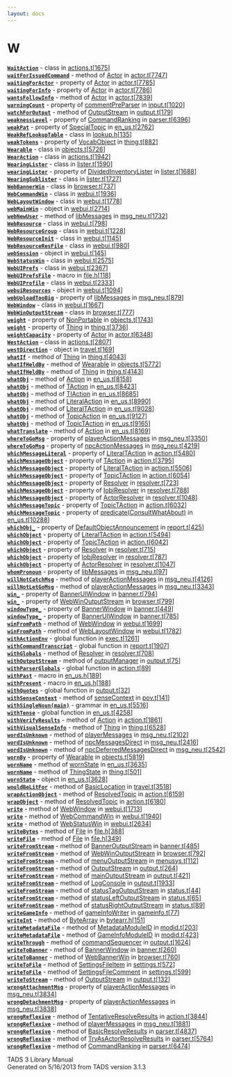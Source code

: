 ```yaml
---
layout: docs
---
```

# W

[**`WaitAction`**](../object/WaitAction.html) - class in
[actions.t](../file/actions.t.html)\[[1675](../source/actions.t.html#1675)\]  
[**`waitForIssuedCommand`**](../object/Actor.html#waitForIssuedCommand) -
method of [Actor](../object/Actor.html) in
[actor.t](../file/actor.t.html)\[[7747](../source/actor.t.html#7747)\]  
[**`waitingForActor`**](../object/Actor.html#waitingForActor) - property
of [Actor](../object/Actor.html) in
[actor.t](../file/actor.t.html)\[[7785](../source/actor.t.html#7785)\]  
[**`waitingForInfo`**](../object/Actor.html#waitingForInfo) - property
of [Actor](../object/Actor.html) in
[actor.t](../file/actor.t.html)\[[7786](../source/actor.t.html#7786)\]  
[**`wantsFollowInfo`**](../object/Actor.html#wantsFollowInfo) - method
of [Actor](../object/Actor.html) in
[actor.t](../file/actor.t.html)\[[7839](../source/actor.t.html#7839)\]  
[**`warningCount`**](../object/commentPreParser.html#warningCount) -
property of [commentPreParser](../object/commentPreParser.html) in
[input.t](../file/input.t.html)\[[1020](../source/input.t.html#1020)\]  
[**`watchForOutput`**](../object/OutputStream.html#watchForOutput) -
method of [OutputStream](../object/OutputStream.html) in
[output.t](../file/output.t.html)\[[179](../source/output.t.html#179)\]  
[**`weaknessLevel`**](../object/CommandRanking.html#weaknessLevel) -
property of [CommandRanking](../object/CommandRanking.html) in
[parser.t](../file/parser.t.html)\[[6396](../source/parser.t.html#6396)\]  
[**`weakPat`**](../object/SpecialTopic.html#weakPat) - property of
[SpecialTopic](../object/SpecialTopic.html) in
[en_us.t](../file/en_us.t.html)\[[2762](../source/en_us.t.html#2762)\]  
[**`WeakRefLookupTable`**](../object/WeakRefLookupTable.html) - class in
[lookup.h](../file/lookup.h.html)\[[135](../source/lookup.h.html#135)\]  
[**`weakTokens`**](../object/VocabObject.html#weakTokens) - property of
[VocabObject](../object/VocabObject.html) in
[thing.t](../file/thing.t.html)\[[882](../source/thing.t.html#882)\]  
[**`Wearable`**](../object/Wearable.html) - class in
[objects.t](../file/objects.t.html)\[[5726](../source/objects.t.html#5726)\]  
[**`WearAction`**](../object/WearAction.html) - class in
[actions.t](../file/actions.t.html)\[[1942](../source/actions.t.html#1942)\]  
[**`WearingLister`**](../object/WearingLister.html) - class in
[lister.t](../file/lister.t.html)\[[1590](../source/lister.t.html#1590)\]  
[**`wearingLister`**](../object/DividedInventoryLister.html#wearingLister) -
property of
[DividedInventoryLister](../object/DividedInventoryLister.html) in
[lister.t](../file/lister.t.html)\[[1688](../source/lister.t.html#1688)\]  
[**`WearingSublister`**](../object/WearingSublister.html) - class in
[lister.t](../file/lister.t.html)\[[1727](../source/lister.t.html#1727)\]  
[**`WebBannerWin`**](../object/WebBannerWin.html) - class in
[browser.t](../file/browser.t.html)\[[737](../source/browser.t.html#737)\]  
[**`WebCommandWin`**](../object/WebCommandWin.html) - class in
[webui.t](../file/webui.t.html)\[[1936](../source/webui.t.html#1936)\]  
[**`WebLayoutWindow`**](../object/WebLayoutWindow.html) - class in
[webui.t](../file/webui.t.html)\[[1778](../source/webui.t.html#1778)\]  
[**`webMainWin`**](../object/webMainWin.html) - object in
[webui.t](../file/webui.t.html)\[[2714](../source/webui.t.html#2714)\]  
[**`webNewUser`**](../object/libMessages.html#webNewUser) - method of
[libMessages](../object/libMessages.html) in
[msg_neu.t](../file/msg_neu.t.html)\[[1732](../source/msg_neu.t.html#1732)\]  
[**`WebResource`**](../object/WebResource.html) - class in
[webui.t](../file/webui.t.html)\[[798](../source/webui.t.html#798)\]  
[**`WebResourceGroup`**](../object/WebResourceGroup.html) - class in
[webui.t](../file/webui.t.html)\[[1228](../source/webui.t.html#1228)\]  
[**`WebResourceInit`**](../object/WebResourceInit.html) - class in
[webui.t](../file/webui.t.html)\[[1145](../source/webui.t.html#1145)\]  
[**`WebResourceResFile`**](../object/WebResourceResFile.html) - class in
[webui.t](../file/webui.t.html)\[[980](../source/webui.t.html#980)\]  
[**`webSession`**](../object/webSession.html) - object in
[webui.t](../file/webui.t.html)\[[145](../source/webui.t.html#145)\]  
[**`WebStatusWin`**](../object/WebStatusWin.html) - class in
[webui.t](../file/webui.t.html)\[[2575](../source/webui.t.html#2575)\]  
[**`WebUIPrefs`**](../object/WebUIPrefs.html) - class in
[webui.t](../file/webui.t.html)\[[2367](../source/webui.t.html#2367)\]  
[**`WebUIPrefsFile`**](../file/file.h.html#WebUIPrefsFile) - macro in
[file.h](../file/file.h.html)\[[118](../source/file.h.html#118)\]  
[**`WebUIProfile`**](../object/WebUIProfile.html) - class in
[webui.t](../file/webui.t.html)\[[2333](../source/webui.t.html#2333)\]  
[**`webuiResources`**](../object/webuiResources.html) - object in
[webui.t](../file/webui.t.html)\[[1094](../source/webui.t.html#1094)\]  
[**`webUploadTooBig`**](../object/libMessages.html#webUploadTooBig) -
property of [libMessages](../object/libMessages.html) in
[msg_neu.t](../file/msg_neu.t.html)\[[879](../source/msg_neu.t.html#879)\]  
[**`WebWindow`**](../object/WebWindow.html) - class in
[webui.t](../file/webui.t.html)\[[1667](../source/webui.t.html#1667)\]  
[**`WebWinOutputStream`**](../object/WebWinOutputStream.html) - class in
[browser.t](../file/browser.t.html)\[[777](../source/browser.t.html#777)\]  
[**`weight`**](../object/NonPortable.html#weight) - property of
[NonPortable](../object/NonPortable.html) in
[objects.t](../file/objects.t.html)\[[1743](../source/objects.t.html#1743)\]  
[**`weight`**](../object/Thing.html#weight) - property of
[Thing](../object/Thing.html) in
[thing.t](../file/thing.t.html)\[[3736](../source/thing.t.html#3736)\]  
[**`weightCapacity`**](../object/Actor.html#weightCapacity) - property
of [Actor](../object/Actor.html) in
[actor.t](../file/actor.t.html)\[[6348](../source/actor.t.html#6348)\]  
[**`WestAction`**](../object/WestAction.html) - class in
[actions.t](../file/actions.t.html)\[[2807](../source/actions.t.html#2807)\]  
[**`westDirection`**](../object/westDirection.html) - object in
[travel.t](../file/travel.t.html)\[[169](../source/travel.t.html#169)\]  
[**`whatIf`**](../object/Thing.html#whatIf) - method of
[Thing](../object/Thing.html) in
[thing.t](../file/thing.t.html)\[[4043](../source/thing.t.html#4043)\]  
[**`whatIfHeldBy`**](../object/Wearable.html#whatIfHeldBy) - method of
[Wearable](../object/Wearable.html) in
[objects.t](../file/objects.t.html)\[[5772](../source/objects.t.html#5772)\]  
[**`whatIfHeldBy`**](../object/Thing.html#whatIfHeldBy) - method of
[Thing](../object/Thing.html) in
[thing.t](../file/thing.t.html)\[[4143](../source/thing.t.html#4143)\]  
[**`whatObj`**](../object/Action.html#whatObj) - method of
[Action](../object/Action.html) in
[en_us.t](../file/en_us.t.html)\[[8158](../source/en_us.t.html#8158)\]  
[**`whatObj`**](../object/TAction.html#whatObj) - method of
[TAction](../object/TAction.html) in
[en_us.t](../file/en_us.t.html)\[[8423](../source/en_us.t.html#8423)\]  
[**`whatObj`**](../object/TIAction.html#whatObj) - method of
[TIAction](../object/TIAction.html) in
[en_us.t](../file/en_us.t.html)\[[8685](../source/en_us.t.html#8685)\]  
[**`whatObj`**](../object/LiteralAction.html#whatObj) - method of
[LiteralAction](../object/LiteralAction.html) in
[en_us.t](../file/en_us.t.html)\[[8990](../source/en_us.t.html#8990)\]  
[**`whatObj`**](../object/LiteralTAction.html#whatObj) - method of
[LiteralTAction](../object/LiteralTAction.html) in
[en_us.t](../file/en_us.t.html)\[[9028](../source/en_us.t.html#9028)\]  
[**`whatObj`**](../object/TopicAction.html#whatObj) - method of
[TopicAction](../object/TopicAction.html) in
[en_us.t](../file/en_us.t.html)\[[9127](../source/en_us.t.html#9127)\]  
[**`whatObj`**](../object/TopicTAction.html#whatObj) - method of
[TopicTAction](../object/TopicTAction.html) in
[en_us.t](../file/en_us.t.html)\[[9165](../source/en_us.t.html#9165)\]  
[**`whatTranslate`**](../object/Action.html#whatTranslate) - method of
[Action](../object/Action.html) in
[en_us.t](../file/en_us.t.html)\[[8169](../source/en_us.t.html#8169)\]  
[**`whereToGoMsg`**](../object/playerActionMessages.html#whereToGoMsg) -
property of [playerActionMessages](../object/playerActionMessages.html)
in
[msg_neu.t](../file/msg_neu.t.html)\[[3350](../source/msg_neu.t.html#3350)\]  
[**`whereToGoMsg`**](../object/npcActionMessages.html#whereToGoMsg) -
property of [npcActionMessages](../object/npcActionMessages.html) in
[msg_neu.t](../file/msg_neu.t.html)\[[4219](../source/msg_neu.t.html#4219)\]  
[**`whichMessageLiteral`**](../object/LiteralTAction.html#whichMessageLiteral) -
property of [LiteralTAction](../object/LiteralTAction.html) in
[action.t](../file/action.t.html)\[[5480](../source/action.t.html#5480)\]  
[**`whichMessageObject`**](../object/TAction.html#whichMessageObject) -
property of [TAction](../object/TAction.html) in
[action.t](../file/action.t.html)\[[3795](../source/action.t.html#3795)\]  
[**`whichMessageObject`**](../object/LiteralTAction.html#whichMessageObject) -
property of [LiteralTAction](../object/LiteralTAction.html) in
[action.t](../file/action.t.html)\[[5506](../source/action.t.html#5506)\]  
[**`whichMessageObject`**](../object/TopicTAction.html#whichMessageObject) -
property of [TopicTAction](../object/TopicTAction.html) in
[action.t](../file/action.t.html)\[[6054](../source/action.t.html#6054)\]  
[**`whichMessageObject`**](../object/Resolver.html#whichMessageObject) -
property of [Resolver](../object/Resolver.html) in
[resolver.t](../file/resolver.t.html)\[[723](../source/resolver.t.html#723)\]  
[**`whichMessageObject`**](../object/IobjResolver.html#whichMessageObject) -
property of [IobjResolver](../object/IobjResolver.html) in
[resolver.t](../file/resolver.t.html)\[[788](../source/resolver.t.html#788)\]  
[**`whichMessageObject`**](../object/ActorResolver.html#whichMessageObject) -
property of [ActorResolver](../object/ActorResolver.html) in
[resolver.t](../file/resolver.t.html)\[[1048](../source/resolver.t.html#1048)\]  
[**`whichMessageTopic`**](../object/TopicTAction.html#whichMessageTopic) -
property of [TopicTAction](../object/TopicTAction.html) in
[action.t](../file/action.t.html)\[[6032](../source/action.t.html#6032)\]  
[**`whichMessageTopic`**](../object/predicate(ConsultWhatAbout).html#whichMessageTopic) -
property of
[predicate(ConsultWhatAbout)](../object/predicate(ConsultWhatAbout).html)
in
[en_us.t](../file/en_us.t.html)\[[10288](../source/en_us.t.html#10288)\]  
[**`whichObj_`**](../object/DefaultObjectAnnouncement.html#whichObj_) -
property of
[DefaultObjectAnnouncement](../object/DefaultObjectAnnouncement.html) in
[report.t](../file/report.t.html)\[[425](../source/report.t.html#425)\]  
[**`whichObject`**](../object/LiteralTAction.html#whichObject) -
property of [LiteralTAction](../object/LiteralTAction.html) in
[action.t](../file/action.t.html)\[[5494](../source/action.t.html#5494)\]  
[**`whichObject`**](../object/TopicTAction.html#whichObject) - property
of [TopicTAction](../object/TopicTAction.html) in
[action.t](../file/action.t.html)\[[6042](../source/action.t.html#6042)\]  
[**`whichObject`**](../object/Resolver.html#whichObject) - property of
[Resolver](../object/Resolver.html) in
[resolver.t](../file/resolver.t.html)\[[715](../source/resolver.t.html#715)\]  
[**`whichObject`**](../object/IobjResolver.html#whichObject) - property
of [IobjResolver](../object/IobjResolver.html) in
[resolver.t](../file/resolver.t.html)\[[787](../source/resolver.t.html#787)\]  
[**`whichObject`**](../object/ActorResolver.html#whichObject) - property
of [ActorResolver](../object/ActorResolver.html) in
[resolver.t](../file/resolver.t.html)\[[1047](../source/resolver.t.html#1047)\]  
[**`whomPronoun`**](../object/libMessages.html#whomPronoun) - property
of [libMessages](../object/libMessages.html) in
[msg_neu.t](../file/msg_neu.t.html)\[[97](../source/msg_neu.t.html#97)\]  
[**`willNotCatchMsg`**](../object/playerActionMessages.html#willNotCatchMsg) -
method of [playerActionMessages](../object/playerActionMessages.html) in
[msg_neu.t](../file/msg_neu.t.html)\[[4126](../source/msg_neu.t.html#4126)\]  
[**`willNotLetGoMsg`**](../object/playerActionMessages.html#willNotLetGoMsg) -
method of [playerActionMessages](../object/playerActionMessages.html) in
[msg_neu.t](../file/msg_neu.t.html)\[[3343](../source/msg_neu.t.html#3343)\]  
[**`win_`**](../object/BannerUIWindow.html#win_) - property of
[BannerUIWindow](../object/BannerUIWindow.html) in
[banner.t](../file/banner.t.html)\[[794](../source/banner.t.html#794)\]  
[**`win_`**](../object/WebWinOutputStream.html#win_) - property of
[WebWinOutputStream](../object/WebWinOutputStream.html) in
[browser.t](../file/browser.t.html)\[[799](../source/browser.t.html#799)\]  
[**`windowType_`**](../object/BannerWindow.html#windowType_) - property
of [BannerWindow](../object/BannerWindow.html) in
[banner.t](../file/banner.t.html)\[[449](../source/banner.t.html#449)\]  
[**`windowType_`**](../object/BannerUIWindow.html#windowType_) -
property of [BannerUIWindow](../object/BannerUIWindow.html) in
[banner.t](../file/banner.t.html)\[[785](../source/banner.t.html#785)\]  
[**`winFromPath`**](../object/WebWindow.html#winFromPath) - method of
[WebWindow](../object/WebWindow.html) in
[webui.t](../file/webui.t.html)\[[1699](../source/webui.t.html#1699)\]  
[**`winFromPath`**](../object/WebLayoutWindow.html#winFromPath) - method
of [WebLayoutWindow](../object/WebLayoutWindow.html) in
[webui.t](../file/webui.t.html)\[[1782](../source/webui.t.html#1782)\]  
[**`withActionEnv`**](../file/exec.t.html#withActionEnv) - global
function in
[exec.t](../file/exec.t.html)\[[1261](../source/exec.t.html#1261)\]  
[**`withCommandTranscript`**](../file/report.t.html#withCommandTranscript) -
global function in
[report.t](../file/report.t.html)\[[1907](../source/report.t.html#1907)\]  
[**`withGlobals`**](../object/Resolver.html#withGlobals) - method of
[Resolver](../object/Resolver.html) in
[resolver.t](../file/resolver.t.html)\[[708](../source/resolver.t.html#708)\]  
[**`withOutputStream`**](../object/outputManager.html#withOutputStream) -
method of [outputManager](../object/outputManager.html) in
[output.t](../file/output.t.html)\[[75](../source/output.t.html#75)\]  
[**`withParserGlobals`**](../file/action.t.html#withParserGlobals) -
global function in
[action.t](../file/action.t.html)\[[89](../source/action.t.html#89)\]  
[**`withPast`**](../file/en_us.h.html#withPast) - macro in
[en_us.h](../file/en_us.h.html)\[[189](../source/en_us.h.html#189)\]  
[**`withPresent`**](../file/en_us.h.html#withPresent) - macro in
[en_us.h](../file/en_us.h.html)\[[188](../source/en_us.h.html#188)\]  
[**`withQuotes`**](../file/output.t.html#withQuotes) - global function
in
[output.t](../file/output.t.html)\[[32](../source/output.t.html#32)\]  
[**`withSenseContext`**](../object/senseContext.html#withSenseContext) -
method of [senseContext](../object/senseContext.html) in
[pov.t](../file/pov.t.html)\[[141](../source/pov.t.html#141)\]  
[**`withSingleNoun(main)`**](../object/withSingleNoun(main).html) -
grammar in
[en_us.t](../file/en_us.t.html)\[[5516](../source/en_us.t.html#5516)\]  
[**`withTense`**](../file/en_us.t.html#withTense) - global function in
[en_us.t](../file/en_us.t.html)\[[4258](../source/en_us.t.html#4258)\]  
[**`withVerifyResults`**](../object/Action.html#withVerifyResults) -
method of [Action](../object/Action.html) in
[action.t](../file/action.t.html)\[[1861](../source/action.t.html#1861)\]  
[**`withVisualSenseInfo`**](../object/Thing.html#withVisualSenseInfo) -
method of [Thing](../object/Thing.html) in
[thing.t](../file/thing.t.html)\[[6528](../source/thing.t.html#6528)\]  
[**`wordIsUnknown`**](../object/playerMessages.html#wordIsUnknown) -
method of [playerMessages](../object/playerMessages.html) in
[msg_neu.t](../file/msg_neu.t.html)\[[2102](../source/msg_neu.t.html#2102)\]  
[**`wordIsUnknown`**](../object/npcMessagesDirect.html#wordIsUnknown) -
method of [npcMessagesDirect](../object/npcMessagesDirect.html) in
[msg_neu.t](../file/msg_neu.t.html)\[[2416](../source/msg_neu.t.html#2416)\]  
[**`wordIsUnknown`**](../object/npcDeferredMessagesDirect.html#wordIsUnknown) -
method of
[npcDeferredMessagesDirect](../object/npcDeferredMessagesDirect.html) in
[msg_neu.t](../file/msg_neu.t.html)\[[2542](../source/msg_neu.t.html#2542)\]  
[**`wornBy`**](../object/Wearable.html#wornBy) - property of
[Wearable](../object/Wearable.html) in
[objects.t](../file/objects.t.html)\[[5819](../source/objects.t.html#5819)\]  
[**`wornName`**](../object/wornState.html#wornName) - method of
[wornState](../object/wornState.html) in
[en_us.t](../file/en_us.t.html)\[[3635](../source/en_us.t.html#3635)\]  
[**`wornName`**](../object/ThingState.html#wornName) - method of
[ThingState](../object/ThingState.html) in
[thing.t](../file/thing.t.html)\[[501](../source/thing.t.html#501)\]  
[**`wornState`**](../object/wornState.html) - object in
[en_us.t](../file/en_us.t.html)\[[3628](../source/en_us.t.html#3628)\]  
[**`wouldBeLitFor`**](../object/BasicLocation.html#wouldBeLitFor) -
method of [BasicLocation](../object/BasicLocation.html) in
[travel.t](../file/travel.t.html)\[[3518](../source/travel.t.html#3518)\]  
[**`wrapActionObject`**](../object/ResolvedTopic.html#wrapActionObject) -
method of [ResolvedTopic](../object/ResolvedTopic.html) in
[action.t](../file/action.t.html)\[[6159](../source/action.t.html#6159)\]  
[**`wrapObject`**](../object/ResolvedTopic.html#wrapObject) - method of
[ResolvedTopic](../object/ResolvedTopic.html) in
[action.t](../file/action.t.html)\[[6180](../source/action.t.html#6180)\]  
[**`write`**](../object/WebWindow.html#write) - method of
[WebWindow](../object/WebWindow.html) in
[webui.t](../file/webui.t.html)\[[1713](../source/webui.t.html#1713)\]  
[**`write`**](../object/WebCommandWin.html#write) - method of
[WebCommandWin](../object/WebCommandWin.html) in
[webui.t](../file/webui.t.html)\[[1940](../source/webui.t.html#1940)\]  
[**`write`**](../object/WebStatusWin.html#write) - method of
[WebStatusWin](../object/WebStatusWin.html) in
[webui.t](../file/webui.t.html)\[[2634](../source/webui.t.html#2634)\]  
[**`writeBytes`**](../object/File.html#writeBytes) - method of
[File](../object/File.html) in
[file.h](../file/file.h.html)\[[388](../source/file.h.html#388)\]  
[**`writeFile`**](../object/File.html#writeFile) - method of
[File](../object/File.html) in
[file.h](../file/file.h.html)\[[349](../source/file.h.html#349)\]  
[**`writeFromStream`**](../object/BannerOutputStream.html#writeFromStream) -
method of [BannerOutputStream](../object/BannerOutputStream.html) in
[banner.t](../file/banner.t.html)\[[485](../source/banner.t.html#485)\]  
[**`writeFromStream`**](../object/WebWinOutputStream.html#writeFromStream) -
method of [WebWinOutputStream](../object/WebWinOutputStream.html) in
[browser.t](../file/browser.t.html)\[[792](../source/browser.t.html#792)\]  
[**`writeFromStream`**](../object/menuOutputStream.html#writeFromStream) -
method of [menuOutputStream](../object/menuOutputStream.html) in
[menusys.t](../file/menusys.t.html)\[[112](../source/menusys.t.html#112)\]  
[**`writeFromStream`**](../object/OutputStream.html#writeFromStream) -
method of [OutputStream](../object/OutputStream.html) in
[output.t](../file/output.t.html)\[[264](../source/output.t.html#264)\]  
[**`writeFromStream`**](../object/mainOutputStream.html#writeFromStream) -
method of [mainOutputStream](../object/mainOutputStream.html) in
[output.t](../file/output.t.html)\[[421](../source/output.t.html#421)\]  
[**`writeFromStream`**](../object/LogConsole.html#writeFromStream) -
method of [LogConsole](../object/LogConsole.html) in
[output.t](../file/output.t.html)\[[1933](../source/output.t.html#1933)\]  
[**`writeFromStream`**](../object/statusTagOutputStream.html#writeFromStream) -
method of [statusTagOutputStream](../object/statusTagOutputStream.html)
in
[status.t](../file/status.t.html)\[[44](../source/status.t.html#44)\]  
[**`writeFromStream`**](../object/statusLeftOutputStream.html#writeFromStream) -
method of
[statusLeftOutputStream](../object/statusLeftOutputStream.html) in
[status.t](../file/status.t.html)\[[65](../source/status.t.html#65)\]  
[**`writeFromStream`**](../object/statusRightOutputStream.html#writeFromStream) -
method of
[statusRightOutputStream](../object/statusRightOutputStream.html) in
[status.t](../file/status.t.html)\[[89](../source/status.t.html#89)\]  
[**`writeGameInfo`**](../object/gameInfoWriter.html#writeGameInfo) -
method of [gameInfoWriter](../object/gameInfoWriter.html) in
[gameinfo.t](../file/gameinfo.t.html)\[[77](../source/gameinfo.t.html#77)\]  
[**`writeInt`**](../object/ByteArray.html#writeInt) - method of
[ByteArray](../object/ByteArray.html) in
[bytearr.h](../file/bytearr.h.html)\[[151](../source/bytearr.h.html#151)\]  
[**`writeMetadataFile`**](../object/MetadataModuleID.html#writeMetadataFile) -
method of [MetadataModuleID](../object/MetadataModuleID.html) in
[modid.t](../file/modid.t.html)\[[203](../source/modid.t.html#203)\]  
[**`writeMetadataFile`**](../object/GameInfoModuleID.html#writeMetadataFile) -
method of [GameInfoModuleID](../object/GameInfoModuleID.html) in
[modid.t](../file/modid.t.html)\[[423](../source/modid.t.html#423)\]  
[**`writeThrough`**](../object/commandSequencer.html#writeThrough) -
method of [commandSequencer](../object/commandSequencer.html) in
[output.t](../file/output.t.html)\[[1624](../source/output.t.html#1624)\]  
[**`writeToBanner`**](../object/BannerWindow.html#writeToBanner) -
method of [BannerWindow](../object/BannerWindow.html) in
[banner.t](../file/banner.t.html)\[[260](../source/banner.t.html#260)\]  
[**`writeToBanner`**](../object/WebBannerWin.html#writeToBanner) -
method of [WebBannerWin](../object/WebBannerWin.html) in
[browser.t](../file/browser.t.html)\[[760](../source/browser.t.html#760)\]  
[**`writeToFile`**](../object/SettingsFileItem.html#writeToFile) -
method of [SettingsFileItem](../object/SettingsFileItem.html) in
[settings.t](../file/settings.t.html)\[[572](../source/settings.t.html#572)\]  
[**`writeToFile`**](../object/SettingsFileComment.html#writeToFile) -
method of [SettingsFileComment](../object/SettingsFileComment.html) in
[settings.t](../file/settings.t.html)\[[599](../source/settings.t.html#599)\]  
[**`writeToStream`**](../object/OutputStream.html#writeToStream) -
method of [OutputStream](../object/OutputStream.html) in
[output.t](../file/output.t.html)\[[132](../source/output.t.html#132)\]  
[**`wrongAttachmentMsg`**](../object/playerActionMessages.html#wrongAttachmentMsg) -
property of [playerActionMessages](../object/playerActionMessages.html)
in
[msg_neu.t](../file/msg_neu.t.html)\[[3834](../source/msg_neu.t.html#3834)\]  
[**`wrongDetachmentMsg`**](../object/playerActionMessages.html#wrongDetachmentMsg) -
property of [playerActionMessages](../object/playerActionMessages.html)
in
[msg_neu.t](../file/msg_neu.t.html)\[[3838](../source/msg_neu.t.html#3838)\]  
[**`wrongReflexive`**](../object/TentativeResolveResults.html#wrongReflexive) -
method of
[TentativeResolveResults](../object/TentativeResolveResults.html) in
[action.t](../file/action.t.html)\[[3844](../source/action.t.html#3844)\]  
[**`wrongReflexive`**](../object/playerMessages.html#wrongReflexive) -
method of [playerMessages](../object/playerMessages.html) in
[msg_neu.t](../file/msg_neu.t.html)\[[1881](../source/msg_neu.t.html#1881)\]  
[**`wrongReflexive`**](../object/BasicResolveResults.html#wrongReflexive) -
method of [BasicResolveResults](../object/BasicResolveResults.html) in
[parser.t](../file/parser.t.html)\[[4837](../source/parser.t.html#4837)\]  
[**`wrongReflexive`**](../object/TryAsActorResolveResults.html#wrongReflexive) -
method of
[TryAsActorResolveResults](../object/TryAsActorResolveResults.html) in
[parser.t](../file/parser.t.html)\[[5764](../source/parser.t.html#5764)\]  
[**`wrongReflexive`**](../object/CommandRanking.html#wrongReflexive) -
method of [CommandRanking](../object/CommandRanking.html) in
[parser.t](../file/parser.t.html)\[[6474](../source/parser.t.html#6474)\]  



TADS 3 Library Manual  
Generated on 5/16/2013 from TADS version 3.1.3


